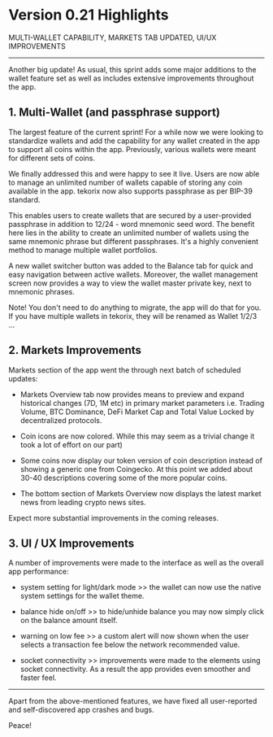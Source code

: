# Version 0.21 Highlights

MULTI-WALLET CAPABILITY, MARKETS TAB UPDATED, UI/UX IMPROVEMENTS

---

Another big update! As usual, this sprint adds some major additions to the wallet feature set as well as includes extensive improvements throughout the app.

## 1. Multi-Wallet (and passphrase support)

The largest feature of the current sprint! For a while now we were looking to standardize wallets and add the capability for any wallet created in the app to support all coins within the app. Previously, various wallets were meant for different sets of coins.

We finally addressed this and were happy to see it live. Users are now able to manage an unlimited number of wallets capable of storing any coin available in the app. tekorix now also supports passphrase as per BIP-39 standard.

This enables users to create wallets that are secured by a user-provided passphrase in addition to 12/24 - word mnemonic seed word. The benefit here lies in the ability to create an unlimited number of wallets using the same mnemonic phrase but different passphrases. It's a highly convenient method to manage multiple wallet portfolios.

A new wallet switcher button was added to the Balance tab for quick and easy navigation between active wallets. Moreover, the wallet management screen now provides a way to view the wallet master private key, next to mnemonic phrases.

Note! You don't need to do anything to migrate, the app will do that for you. If you have multiple wallets in tekorix, they will be renamed as Wallet 1/2/3 ...

## 2. Markets Improvements

Markets section of the app went the through next batch of scheduled updates:

- Markets Overview tab now provides means to preview and expand historical changes (7D, 1M etc) in primary market parameters i.e. Trading Volume, BTC Dominance, DeFi Market Cap and Total Value Locked by decentralized protocols.

- Coin icons are now colored. While this may seem as a trivial change it took a lot of effort on our part)

- Some coins now display our token version of coin description instead of showing a generic one from Coingecko. At this point we added about 30-40 descriptions covering some of the more popular coins.

- The bottom section of Markets Overview now displays the latest market news from leading crypto news sites.

Expect more substantial improvements in the coming releases.

## 3. UI / UX Improvements

A number of improvements were made to the interface as well as the overall app performance:

- system setting for light/dark mode >> the wallet can now use the native system settings for the wallet theme.

- balance hide on/off >>  to hide/unhide balance you may now simply click on the balance amount itself.

- warning on low fee >> a custom alert will now shown when the user selects a transaction fee below the network recommended value.

- socket connectivity >> improvements were made to the elements using socket connectivity. As a result the app provides even smoother and faster feel.

---

Apart from the above-mentioned features, we have fixed all user-reported and self-discovered app crashes and bugs.

Peace!
